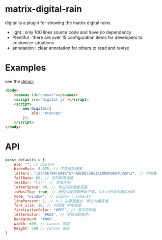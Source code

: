 # matrix-digital-rain

digital is a plugin for showing the matrix digital rains

- light : only 100 lines source code and have no dependency
- Plentiful : there are over 15 configuration items for developers to customize situations
- annotation : clear annotation for others to read and revise

# Examples

see the [demo](https://github.com/facebook/react);

```html
<body>
    <canvas id="canvas"></canvas>
    <script src="digital.js"></script>
    <script>
        new Digital({
            ele: "#canvas"
        });
    </script>
</body>
```

# API

```js
const defaults = {
    ele: "", // dom节点
    hidenRate: 0.025, // 字符消失速度
    letters: "123456789!@#$%^&*~ABCDEFGHIJKLMNOPQRSTUVWXYZ", // 字符集
    fallRate: 65, // 字符掉落速度
    textDir: "ltr", // 字母方向
    letterSpace: 60, // 列之间的落差范围
    isMustTop: true, // 是否从最顶端开始下落，false的话为随机出现
    mode: "window", // window | inherit
    linePercent: 1, // 0~1 在哪里截止，默认为最底端
    font_size: 20, // 列宽度 字体宽度
    firstLetterColor: "#FFF", // 首字符颜色
    letterColor: "#6D2", // 字符流的颜色
    background: "#000",
    width: 600, // canvas 宽度
    height: 600 // canvas 高度
}
```